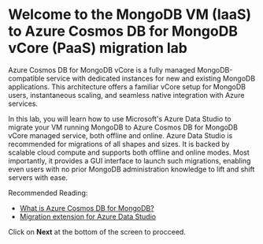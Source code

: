 # Welcome to the MongoDB VM (IaaS) to Azure Cosmos DB for MongoDB vCore (PaaS) migration lab

Azure Cosmos DB for MongoDB vCore is a fully managed MongoDB-compatible service with dedicated instances for new and existing MongoDB applications. This architecture offers a familiar vCore setup for MongoDB users, instantaneous scaling, and seamless native integration with Azure services.

In this lab, you will learn how to use Microsoft's Azure Data Studio to migrate your VM running MongoDB to Azure Cosmos DB for MongoDB vCore managed service, both offline and online. Azure Data Studio is recommended for migrations of all shapes and sizes. It is backed by scalable cloud compute and supports both offline and online modes. Most importantly, it provides a GUI interface to launch such migrations, enabling even users with no prior MongoDB administration knowledge to lift and shift servers with ease.

Recommended Reading:
- [What is Azure Cosmos DB for MongoDB?](https://learn.microsoft.com/en-us/azure/cosmos-db/mongodb/introduction)
- [Migration extension for Azure Data Studio](https://learn.microsoft.com/en-us/azure-data-studio/extensions/azure-cosmos-db-mongodb-migration)

Click on **Next** at the bottom of the screen to procceed.
